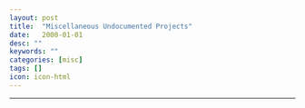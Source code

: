 ```yaml
---
layout: post
title:  "Miscellaneous Undocumented Projects"
date:   2000-01-01
desc: ""
keywords: ""
categories: [misc]
tags: []
icon: icon-html
---
```

---
